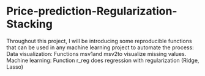 # Price-prediction-Regularization-Stacking

Throughout this project, I will be introducing some reproducible functions that can be used in any machine learning project to automate the process:
Data visualization: Functions msv1and msv2to visualize missing values.
Machine learning: Function r_reg does regression with regularization (Ridge, Lasso)
